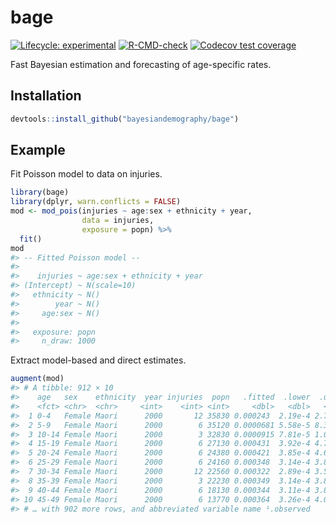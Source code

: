
<!-- README.md is generated from README.Rmd. Please edit that file -->

# bage

<!-- badges: start -->

[![Lifecycle:
experimental](https://img.shields.io/badge/lifecycle-experimental-orange.svg)](https://lifecycle.r-lib.org/articles/stages.html#experimental)
[![R-CMD-check](https://github.com/bayesiandemography/bage/actions/workflows/R-CMD-check.yaml/badge.svg)](https://github.com/bayesiandemography/bage/actions/workflows/R-CMD-check.yaml)
[![Codecov test
coverage](https://codecov.io/gh/bayesiandemography/bage/branch/main/graph/badge.svg)](https://app.codecov.io/gh/bayesiandemography/bage?branch=main)
<!-- badges: end -->

Fast Bayesian estimation and forecasting of age-specific rates.

## Installation

``` r
devtools::install_github("bayesiandemography/bage")
```

## Example

Fit Poisson model to data on injuries.

``` r
library(bage)
library(dplyr, warn.conflicts = FALSE)
mod <- mod_pois(injuries ~ age:sex + ethnicity + year,
                data = injuries,
                exposure = popn) %>%
  fit()
mod
#> -- Fitted Poisson model --
#> 
#>    injuries ~ age:sex + ethnicity + year
#> (Intercept) ~ N(scale=10)
#>   ethnicity ~ N()
#>        year ~ N()
#>     age:sex ~ N()
#> 
#>   exposure: popn
#>     n_draw: 1000
```

Extract model-based and direct estimates.

``` r
augment(mod)
#> # A tibble: 912 × 10
#>    age   sex    ethnicity  year injuries  popn   .fitted  .lower  .upper .obse…¹
#>    <fct> <chr>  <chr>     <int>    <int> <int>     <dbl>   <dbl>   <dbl>   <dbl>
#>  1 0-4   Female Maori      2000       12 35830 0.000243  2.19e-4 2.72e-4 3.35e-4
#>  2 5-9   Female Maori      2000        6 35120 0.0000681 5.58e-5 8.34e-5 1.71e-4
#>  3 10-14 Female Maori      2000        3 32830 0.0000915 7.81e-5 1.08e-4 9.14e-5
#>  4 15-19 Female Maori      2000        6 27130 0.000431  3.92e-4 4.73e-4 2.21e-4
#>  5 20-24 Female Maori      2000        6 24380 0.000421  3.85e-4 4.64e-4 2.46e-4
#>  6 25-29 Female Maori      2000        6 24160 0.000348  3.14e-4 3.89e-4 2.48e-4
#>  7 30-34 Female Maori      2000       12 22560 0.000322  2.89e-4 3.54e-4 5.32e-4
#>  8 35-39 Female Maori      2000        3 22230 0.000349  3.14e-4 3.87e-4 1.35e-4
#>  9 40-44 Female Maori      2000        6 18130 0.000344  3.11e-4 3.83e-4 3.31e-4
#> 10 45-49 Female Maori      2000        6 13770 0.000364  3.26e-4 4.04e-4 4.36e-4
#> # … with 902 more rows, and abbreviated variable name ¹​.observed
```

